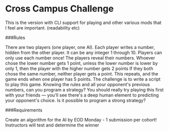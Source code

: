 # Cross Campus Challenge
This is the version with CLI support for playing and other various
mods that I feel are important. (readability etc)

###Rules

There are two players (one player, one AI).
Each player writes a number, hidden from the other player. It can be any integer 1 through 10. Players can only use each number once!
The players reveal their numbers.
Whoever chose the lower number gets 1 point, unless the lower number is lower by only 1, then the player with the higher number gets 2 points
If they both chose the same number, neither player gets a point.
This repeats, and the game ends when one player has 5 points.
The challenge is to write a script to play this game. Knowing the rules and all your opponent's previous numbers, can you program a strategy? You should really try playing this first with your friends — you'll see there's a deep human element to predicting your opponent's choice. Is it possible to program a strong strategy?

###Requirements

Create an algorithm for the AI by EOD Monday - 1 submission per cohort!
Instructors will test and determine the winner

